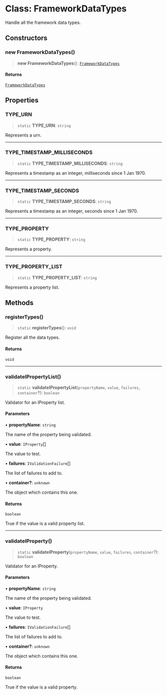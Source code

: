# Class: FrameworkDataTypes

Handle all the framework data types.

## Constructors

### new FrameworkDataTypes()

> **new FrameworkDataTypes**(): [`FrameworkDataTypes`](FrameworkDataTypes.md)

#### Returns

[`FrameworkDataTypes`](FrameworkDataTypes.md)

## Properties

### TYPE\_URN

> `static` **TYPE\_URN**: `string`

Represents a urn.

***

### TYPE\_TIMESTAMP\_MILLISECONDS

> `static` **TYPE\_TIMESTAMP\_MILLISECONDS**: `string`

Represents a timestamp as an integer, milliseconds since 1 Jan 1970.

***

### TYPE\_TIMESTAMP\_SECONDS

> `static` **TYPE\_TIMESTAMP\_SECONDS**: `string`

Represents a timestamp as an integer, seconds since 1 Jan 1970.

***

### TYPE\_PROPERTY

> `static` **TYPE\_PROPERTY**: `string`

Represents a property.

***

### TYPE\_PROPERTY\_LIST

> `static` **TYPE\_PROPERTY\_LIST**: `string`

Represents a property list.

## Methods

### registerTypes()

> `static` **registerTypes**(): `void`

Register all the data types.

#### Returns

`void`

***

### validateIPropertyList()

> `static` **validateIPropertyList**(`propertyName`, `value`, `failures`, `container`?): `boolean`

Validator for an IProperty list.

#### Parameters

• **propertyName**: `string`

The name of the property being validated.

• **value**: `IProperty`[]

The value to test.

• **failures**: `IValidationFailure`[]

The list of failures to add to.

• **container?**: `unknown`

The object which contains this one.

#### Returns

`boolean`

True if the value is a valid property list.

***

### validateIProperty()

> `static` **validateIProperty**(`propertyName`, `value`, `failures`, `container`?): `boolean`

Validator for an IProperty.

#### Parameters

• **propertyName**: `string`

The name of the property being validated.

• **value**: `IProperty`

The value to test.

• **failures**: `IValidationFailure`[]

The list of failures to add to.

• **container?**: `unknown`

The object which contains this one.

#### Returns

`boolean`

True if the value is a valid property.
